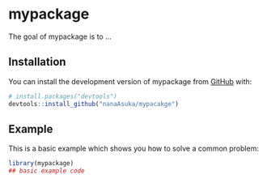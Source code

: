 
# mypackage

<!-- badges: start -->
<!-- badges: end -->

The goal of mypackage is to ...

## Installation

You can install the development version of mypackage from [GitHub](https://github.com/) with:

``` r
# install.packages("devtools")
devtools::install_github("nanaAsuka/mypacakge")
```

## Example

This is a basic example which shows you how to solve a common problem:

``` r
library(mypackage)
## basic example code
```

